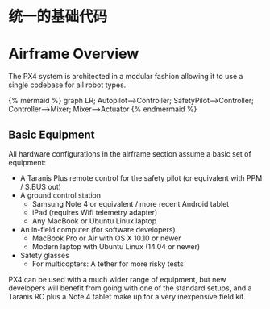 # 统一的基础代码

# Airframe Overview

The PX4 system is architected in a modular fashion allowing it to use a single codebase for all robot types.

{% mermaid %}
graph LR;
  Autopilot-->Controller;
  SafetyPilot-->Controller;
  Controller-->Mixer;
  Mixer-->Actuator
{% endmermaid %}



## Basic Equipment

All hardware configurations in the airframe section assume a basic set of equipment:

- A Taranis Plus remote control for the safety pilot (or equivalent with PPM / S.BUS out)
- A ground control station
  - Samsung Note 4 or equivalent / more recent Android tablet
  - iPad (requires Wifi telemetry adapter)
  - Any MacBook or Ubuntu Linux laptop
- An in-field computer (for software developers)
  - MacBook Pro or Air with OS X 10.10 or newer
  - Modern laptop with Ubuntu Linux (14.04 or newer)
- Safety glasses
  - For multicopters: A tether for more risky tests

PX4 can be used with a much wider range of equipment, but new developers will benefit from going with one of the standard setups, and a Taranis RC plus a Note 4 tablet make up for a very inexpensive field kit.